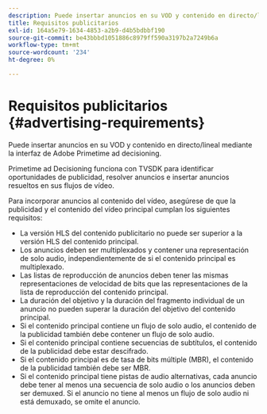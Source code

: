 ```yaml
---
description: Puede insertar anuncios en su VOD y contenido en directo/lineal mediante la interfaz de Adobe Primetime ad decisioning.
title: Requisitos publicitarios
exl-id: 164a5e79-1634-4853-a2b9-d4b5bdbbf190
source-git-commit: be43bbbd1051886c8979ff590a3197b2a7249b6a
workflow-type: tm+mt
source-wordcount: '234'
ht-degree: 0%

---
```


# Requisitos publicitarios {#advertising-requirements}

Puede insertar anuncios en su VOD y contenido en directo/lineal mediante la interfaz de Adobe Primetime ad decisioning.

<!--<a id="section_A2966DC850E140FE9400A1D9E412F819"></a>-->

Primetime ad Decisioning funciona con TVSDK para identificar oportunidades de publicidad, resolver anuncios e insertar anuncios resueltos en sus flujos de vídeo.

Para incorporar anuncios al contenido del vídeo, asegúrese de que la publicidad y el contenido del vídeo principal cumplan los siguientes requisitos:

* La versión HLS del contenido publicitario no puede ser superior a la versión HLS del contenido principal.
* Los anuncios deben ser multiplexados y contener una representación de solo audio, independientemente de si el contenido principal es multiplexado.
* Las listas de reproducción de anuncios deben tener las mismas representaciones de velocidad de bits que las representaciones de la lista de reproducción del contenido principal.
* La duración del objetivo y la duración del fragmento individual de un anuncio no pueden superar la duración del objetivo del contenido principal.
* Si el contenido principal contiene un flujo de solo audio, el contenido de la publicidad también debe contener un flujo de solo audio.
* Si el contenido principal contiene secuencias de subtítulos, el contenido de la publicidad debe estar descifrado.
* Si el contenido principal es de tasa de bits múltiple (MBR), el contenido de la publicidad también debe ser MBR.
* Si el contenido principal tiene pistas de audio alternativas, cada anuncio debe tener al menos una secuencia de solo audio o los anuncios deben ser demuxed. Si el anuncio no tiene al menos un flujo de solo audio ni está demuxado, se omite el anuncio.

